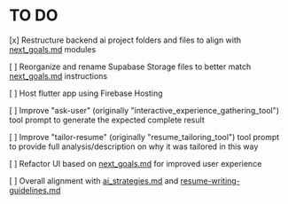 # TO DO

[x] Restructure backend ai project folders and files to align with [next_goals.md](./plan/next_goals.md) modules

[ ] Reorganize and rename Supabase Storage files to better match [next_goals.md](./plan/next_goals.md) instructions

[ ] Host flutter app using Firebase Hosting

[ ] Improve "ask-user" (originally "interactive_experience_gathering_tool") tool prompt to generate the expected complete result

[ ] Improve "tailor-resume" (originally "resume_tailoring_tool") tool prompt to provide full analysis/description on why it was tailored in this way

[ ] Refactor UI based on [next_goals.md](./plan/next_goals.md) for improved user experience

[ ] Overall alignment with [ai_strategies.md](./plan/ai/ai_strategies.md) and [resume-writing-guidelines.md](./plan/ai/resume-writing-guides.md)
